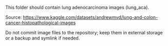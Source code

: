 This folder should contain lung adenocarcinoma images (lung_aca).

Source: https://www.kaggle.com/datasets/andrewmvd/lung-and-colon-cancer-histopathological-images

Do not commit image files to the repository; keep them in external storage or a backup and symlink if needed.
